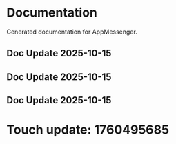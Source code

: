 # Documentation

Generated documentation for AppMessenger.

## Doc Update 2025-10-15

## Doc Update 2025-10-15

## Doc Update 2025-10-15

# Touch update: 1760495685
